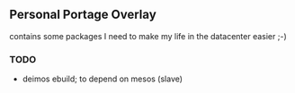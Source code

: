 
## Personal Portage Overlay

contains some packages I need to make my life in the datacenter easier ;-)

### TODO

- deimos ebuild; to depend on mesos (slave)
